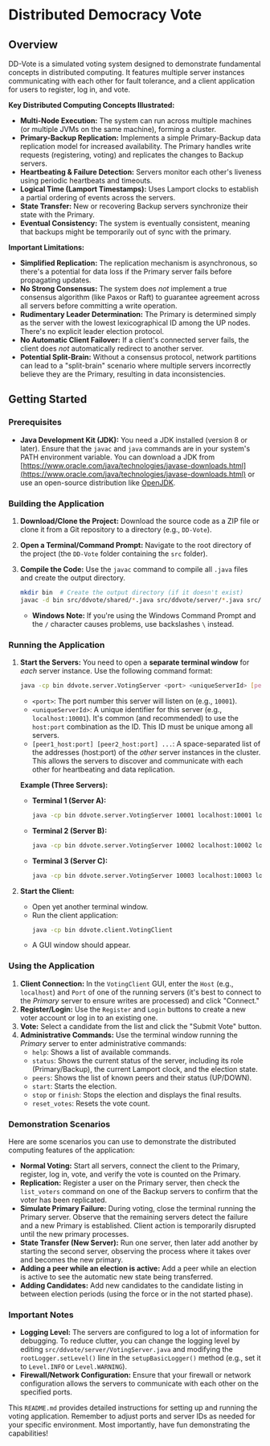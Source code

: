 # Distributed Democracy Vote
## Overview

DD-Vote is a simulated voting system designed to demonstrate fundamental concepts in distributed computing. It features multiple server instances communicating with each other for fault tolerance, and a client application for users to register, log in, and vote.

**Key Distributed Computing Concepts Illustrated:**

*   **Multi-Node Execution:** The system can run across multiple machines (or multiple JVMs on the same machine), forming a cluster.
*   **Primary-Backup Replication:** Implements a simple Primary-Backup data replication model for increased availability. The Primary handles write requests (registering, voting) and replicates the changes to Backup servers.
*   **Heartbeating & Failure Detection:** Servers monitor each other's liveness using periodic heartbeats and timeouts.
*   **Logical Time (Lamport Timestamps):** Uses Lamport clocks to establish a partial ordering of events across the servers.
*   **State Transfer:** New or recovering Backup servers synchronize their state with the Primary.
*   **Eventual Consistency:** The system is eventually consistent, meaning that backups might be temporarily out of sync with the primary.

**Important Limitations:**

*   **Simplified Replication:** The replication mechanism is asynchronous, so there's a potential for data loss if the Primary server fails before propagating updates.
*   **No Strong Consensus:** The system does *not* implement a true consensus algorithm (like Paxos or Raft) to guarantee agreement across all servers before committing a write operation.
*   **Rudimentary Leader Determination:** The Primary is determined simply as the server with the lowest lexicographical ID among the UP nodes. There's no explicit leader election protocol.
*   **No Automatic Client Failover:** If a client's connected server fails, the client does *not* automatically redirect to another server.
*   **Potential Split-Brain:** Without a consensus protocol, network partitions can lead to a "split-brain" scenario where multiple servers incorrectly believe they are the Primary, resulting in data inconsistencies.

## Getting Started

### Prerequisites

*   **Java Development Kit (JDK):** You need a JDK installed (version 8 or later). Ensure that the `javac` and `java` commands are in your system's PATH environment variable. You can download a JDK from [https://www.oracle.com/java/technologies/javase-downloads.html](https://www.oracle.com/java/technologies/javase-downloads.html) or use an open-source distribution like [OpenJDK](https://openjdk.java.net/).

### Building the Application

1.  **Download/Clone the Project:** Download the source code as a ZIP file or clone it from a Git repository to a directory (e.g., `DD-Vote`).

2.  **Open a Terminal/Command Prompt:** Navigate to the root directory of the project (the `DD-Vote` folder containing the `src` folder).

3.  **Compile the Code:** Use the `javac` command to compile all `.java` files and create the output directory.
    ```bash
    mkdir bin  # Create the output directory (if it doesn't exist)
    javac -d bin src/ddvote/shared/*.java src/ddvote/server/*.java src/ddvote/client/*.java
    ```
    *   **Windows Note:** If you're using the Windows Command Prompt and the `/` character causes problems, use backslashes `\` instead.

### Running the Application

1.  **Start the Servers:** You need to open a **separate terminal window** for *each* server instance. Use the following command format:

    ```bash
    java -cp bin ddvote.server.VotingServer <port> <uniqueServerId> [peer1_host:port] [peer2_host:port] ...
    ```

    *   `<port>`: The port number this server will listen on (e.g., `10001`).
    *   `<uniqueServerId>`: A unique identifier for this server (e.g., `localhost:10001`). It's common (and recommended) to use the `host:port` combination as the ID. This ID must be unique among all servers.
    *   `[peer1_host:port] [peer2_host:port] ...`: A space-separated list of the addresses (host:port) of the *other* server instances in the cluster. This allows the servers to discover and communicate with each other for heartbeating and data replication.

    **Example (Three Servers):**

    *   **Terminal 1 (Server A):**
        ```bash
        java -cp bin ddvote.server.VotingServer 10001 localhost:10001 localhost:10002 localhost:10003
        ```

    *   **Terminal 2 (Server B):**
        ```bash
        java -cp bin ddvote.server.VotingServer 10002 localhost:10002 localhost:10001 localhost:10003
        ```

    *   **Terminal 3 (Server C):**
        ```bash
        java -cp bin ddvote.server.VotingServer 10003 localhost:10003 localhost:10001 localhost:10002
        ```

2.  **Start the Client:**
    *   Open yet another terminal window.
    *   Run the client application:
        ```bash
        java -cp bin ddvote.client.VotingClient
        ```
    *   A GUI window should appear.

### Using the Application

1.  **Client Connection:** In the `VotingClient` GUI, enter the `Host` (e.g., `localhost`) and `Port` of one of the running servers (it's best to connect to the *Primary* server to ensure writes are processed) and click "Connect."
2.  **Register/Login:** Use the `Register` and `Login` buttons to create a new voter account or log in to an existing one.
3.  **Vote:** Select a candidate from the list and click the "Submit Vote" button.
4.  **Administrative Commands:** Use the terminal window running the *Primary* server to enter administrative commands:
    *   `help`: Shows a list of available commands.
    *   `status`: Shows the current status of the server, including its role (Primary/Backup), the current Lamport clock, and the election state.
    *   `peers`: Shows the list of known peers and their status (UP/DOWN).
    *   `start`: Starts the election.
    *   `stop` or `finish`: Stops the election and displays the final results.
    *   `reset_votes`: Resets the vote count.

### Demonstration Scenarios

Here are some scenarios you can use to demonstrate the distributed computing features of the application:

*   **Normal Voting:** Start all servers, connect the client to the Primary, register, log in, vote, and verify the vote is counted on the Primary.
*   **Replication:** Register a user on the Primary server, then check the `list_voters` command on one of the Backup servers to confirm that the voter has been replicated.
*   **Simulate Primary Failure:** During voting, close the terminal running the Primary server. Observe that the remaining servers detect the failure and a new Primary is established. Client action is temporarily disrupted until the new primary processes.
*   **State Transfer (New Server):** Run one server, then later add another by starting the second server, observing the process where it takes over and becomes the new primary.
*   **Adding a peer while an election is active:** Add a peer while an election is active to see the automatic new state being transferred.
*   **Adding Candidates:** Add new candidates to the candidate listing in between election periods (using the force or in the not started phase).

### Important Notes

*   **Logging Level:** The servers are configured to log a lot of information for debugging. To reduce clutter, you can change the logging level by editing `src/ddvote/server/VotingServer.java` and modifying the `rootLogger.setLevel()` line in the `setupBasicLogger()` method (e.g., set it to `Level.INFO` or `Level.WARNING`).
*   **Firewall/Network Configuration:** Ensure that your firewall or network configuration allows the servers to communicate with each other on the specified ports.

This `README.md` provides detailed instructions for setting up and running the voting application. Remember to adjust ports and server IDs as needed for your specific environment. Most importantly, have fun demonstrating the capabilities!
